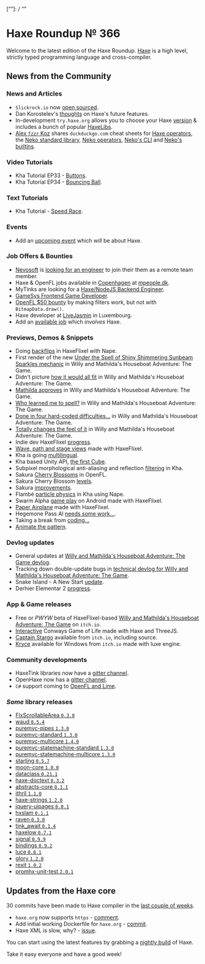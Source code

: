 [_template]: ../templates/roundup.html
[date]: / "2016-07-01 13:12:00"
[modified]: / "2016-07-01 13:12:00"
[published]: / "2016-07-01 15:00:00"
[“”]: / “”

# Haxe Roundup № 366

Welcome to the latest edition of the Haxe Roundup. [Haxe](http://haxe.org/?utm_source=haxe.io) is a high level, strictly typed programming language and cross-compiler.

## News from the Community

### News and Articles

- `Slickrock.io` now [open sourced](https://twitter.com/nico_m__/status/745053576825712642).
- Dan Korostelev's [thoughts](https://nadako.github.io/rants/posts/2016-06-21_haxe-next.html?utm_source=haxe.io) on Haxe's future features.
- In-development `try.haxe.org` allows you to choose your Haxe [version](https://twitter.com/jdbaudi/status/744584299702272000) & includes a bunch of popular [HaxeLibs](https://twitter.com/jdbaudi/status/747476725240635393).
- [Alex `fzzr` Koz](https://github.com/fzzr-) shares `duckduckgo.com` cheat sheets for [Haxe operators](https://duckduckgo.com/?q=Haxe+ops+cheat+sheet&ia=cheatsheet), the [Neko standard library](https://duckduckgo.com/?q=Neko%20STD%20cheat%20sheet&ia=cheatsheet), [Neko operators](https://duckduckgo.com/?q=Neko%20operators%20cheatsheet&ia=cheatsheet), [Neko's CLI](https://duckduckgo.com/?q=Neko%20CLI%20cheat%20sheet&ia=cheatsheet) and [Neko's builtins](https://duckduckgo.com/?q=Neko%20Builtins%20cheat%20sheet&ia=cheatsheet).

### Video Tutorials

- Kha Tutorial EP33 - [Buttons](https://www.youtube.com/watch?v=6esq2wFbARg).
- Kha Tutorial EP34 - [Bouncing Ball](https://www.youtube.com/watch?v=hFe74hruWfw).

### Text Tutorials

- Kha Tutorial - [Speed Race](https://twitter.com/dstrekelj/status/744538425282465792).

### Events

- Add an [upcoming event](https://github.com/skial/haxe.io/labels/events) which _will_ be about Haxe.

### Job Offers & Bounties

- [Nevosoft](https://www.nevosoft.ru/) is [looking for an engineer](https://groups.google.com/forum/#!msg/haxelang/bc9KLpJiyoE/klFZBxSABQAJ) to join their them as a remote team member.
- Haxe & OpenFL jobs available in [Copenhagen](http://community.openfl.org/t/haxe-openfl-assignment-in-copehagen/7789) at [mpeople.dk](http://mpeople.dk/).
- MyTinks are looking for a [Haxe/NodeJS Backend Engineer](https://mytinks.com/jobs.html).
- [GameSys Frontend Game Developer](http://www.gamesyscorporate.com/careers/jobs/?gh_jid=215522).
- [OpenFL $50 bounty](https://github.com/openfl/openfl/issues/1068) by making filters work, but not with `BitmapData.draw()`.
- Haxe developer at [LiveJasmin](http://new.livejasmin.com/en/job_offer) in Luxembourg.
- Add an [available job](https://github.com/skial/haxe.io/labels/jobs) which _involves_ Haxe.

### Previews, Demos & Snippets

- Doing [backflips](https://twitter.com/DleanJeans/status/743804609437700098) in HaxeFlixel with Nape.
- First render of the new [Under the Spell of Shiny Shimmering Sunbeam Sparkles mechanic](https://twitter.com/wastheWordGame/status/743146566425395200) in Willy and Mathilda's Houseboat Adventure: The Game.
- Didn't picture [how it would all fit](https://twitter.com/wastheWordGame/status/743154481899122689) in Willy and Mathilda's Houseboat Adventure: The Game.
- [Mathilda approves](https://twitter.com/wastheWordGame/status/743182276784119809) in Willy and Mathilda's Houseboat Adventure: The Game.
- [Who learned me to spell?](https://twitter.com/wastheWordGame/status/743450482899828736) in Willy and Mathilda's Houseboat Adventure: The Game.
- [Done in four hard-coded difficulties…](https://twitter.com/wastheWordGame/status/743477243503058946) in Willy and Mathilda's Houseboat Adventure: The Game.
- [Totally changes the feel of it](https://twitter.com/wastheWordGame/status/741009505060851712) in Willy and Mathilda's Houseboat Adventure: The Game.
- Indie dev HaxeFlixel [progress](https://twitter.com/carpetwurm/status/743964336025182208).
- [Wave, path and stage views](https://twitter.com/oelsons/status/744462916280254464) made with HaxeFlixel.
- Kha is going [multilingual](https://twitter.com/robdangerous/status/744946015246127105).
- Kha based Unity API, [the first Cube](https://twitter.com/Hexvalues/status/745025196998930432).
- Subpixel morphological anti-aliasing and reflection [filtering](https://twitter.com/luboslenco/status/745170225742520321) in Kha.
- Sakura [Cherry Blossoms](https://twitter.com/fierysquirrel/status/745420320606085120) in OpenFL.
- Sakura Cherry Blossom [levels](https://twitter.com/fierysquirrel/status/746906656248758272).
- Sakura [improvements](https://twitter.com/fierysquirrel/status/748343849055989761).
- Flambé [particle physics](https://twitter.com/Meltingtallow/status/745523368598724608) in Kha using Nape.
- Swarm Alpha [game play](https://twitter.com/LigerGroup/status/746823471389417474) on Android made with HaxeFlixel.
- [Paper Airplane](https://twitter.com/Desttinghim/status/746830977352273920) made with HaxeFlixel.
- Hegemone Pass AI [needs some work…](https://twitter.com/ingenoire/status/747731131248807937).
- Taking a break from [coding…](https://twitter.com/keymaster_/status/748178819425665024)
- [Animate the pattern](https://twitter.com/keymaster_/status/748467346205999104).

### Devlog updates

- General updates at [Willy and Mathilda's Houseboat Adventure: The Game devlog](https://forums.tigsource.com/index.php?topic=55540.0).
- Tracking down double-update bugs in [technical devlog for Willy and Mathilda's Houseboat Adventure: The Game](http://forum.haxeflixel.com/topic/60/willy-and-mathilda-s-houseboat-adventure-the-game).
- Snake Island - A New Start [update](https://twitter.com/AndHalfAFish/status/744938972741173248).
- Derhier Elementar 2 [progress](http://forum.haxeflixel.com/topic/66/derhier-elementar-2-multiplayer-minigame-madness).

### App & Game releases

- Free or _PWYW_ beta of HaxeFlixel-based [Willy and Mathilda's Houseboat Adventure: The Game](https://ibwwg.itch.io/mathildagame) on `itch.io`.
- [Interactive](http://www.samcodes.co.uk/project/game-of-life/) Conways Game of Life made with Haxe and ThreeJS.
- [Captain Stargo](https://antonuklein.itch.io/captain-stargo) available from `itch.io`, including source.
- [Kryce](https://keymaster.itch.io/kryce) available for Windows from `itch.io` made with luxe engine.

### Community developments

- HaxeTink libraries now have a [gitter channel](https://twitter.com/kevinresol/status/746693603586539520).
- OpenHaxe now has a [gitter channel](https://twitter.com/PeyTyPeyTy/status/744352182997225472).
- `C#` support coming to [OpenFL and Lime](https://github.com/openfl/lime/issues/763).

### *Some* library releases

- [FlxScrollableArea `0.3.0`](http://lib.haxe.org/p/flxscrollablearea/)
- [waud `0.5.4`](http://lib.haxe.org/p/waud)
- [puremvc-pipes `1.3.0`](http://lib.haxe.org/p/puremvc-pipes)
- [puremvc-standard `1.3.0`](http://lib.haxe.org/p/puremvc-standard)
- [puremvc-multicore `1.4.0`](http://lib.haxe.org/p/puremvc-multicore)
- [puremvc-statemachine-standard `1.3.0`](http://lib.haxe.org/p/puremvc-statemachine-standard)
- [puremvc-statemachine-multicore `1.3.0`](http://lib.haxe.org/p/puremvc-statemachine-multicore)
- [starling `0.5.7`](http://lib.haxe.org/p/starling)
- [moon-core `1.0.0`](http://lib.haxe.org/p/moon-core)
- [dataclass `0.21.1`](http://lib.haxe.org/p/dataclass)
- [haxe-doctext `0.3.2`](http://lib.haxe.org/p/haxe-doctest)
- [abstracts-core `0.1.1`](http://lib.haxe.org/p/abstracts-core)
- [ithril `1.1.0`](http://lib.haxe.org/p/ithril)
- [haxe-strings `1.2.0`](http://lib.haxe.org/p/haxe-strings)
- [jquery-uipages `0.0.1`](http://lib.haxe.org/p/jquery-uipages)
- [hxslam `0.1.1`](http://lib.haxe.org/p/hxslam)
- [raven `0.3.0`](http://lib.haxe.org/p/raven)
- [tink_await `0.1.4`](http://lib.haxe.org/p/tink_await)
- [haxelow `0.7.1`](http://lib.haxe.org/p/haxelow)
- [signal `0.9.9`](http://lib.haxe.org/p/signal)
- [bindings `0.9.2`](http://lib.haxe.org/p/bindings)
- [luce `0.8.1`](http://lib.haxe.org/p/luce)
- [glory `1.2.0`](http://lib.haxe.org/p/glory)
- [rexit `1.0.2`](http://lib.haxe.org/p/rexit)
- [promhx-unit-test `2.0.1`](http://lib.haxe.org/p/promhx-unit-test)

## Updates from the Haxe core

30 commits have been made to Haxe compiler in the [last couple of weeks].

- `haxe.org` now supports `https` - [comment](https://github.com/HaxeFoundation/haxe.org/issues/177#issuecomment-229398256).
- Add initial working Dockerfile for `haxe.org` - [commit](https://github.com/HaxeFoundation/haxe.org/compare/8be46aed4875...e452fadfa782).
- Haxe XML is slow, why? - [issue](https://github.com/HaxeFoundation/haxe/issues/5423).

You can start using the latest features by grabbing a [nightly build] of Haxe.

Take it easy everyone and have a good week!

[last couple of weeks]: https://github.com/issues?utf8=%E2%9C%93&q=closed%3A2016-06-17..2016-07-01+org%3Ahaxefoundation+is%3Aclosed+
[nightly build]: http://build.haxe.org
